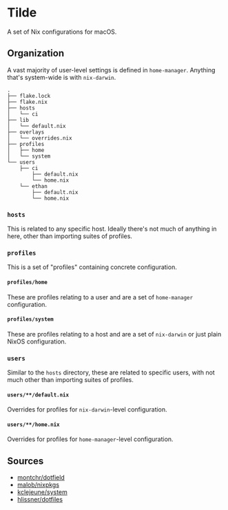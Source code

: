 # Tilde

A set of Nix configurations for macOS.

## Organization

A vast majority of user-level settings is defined in `home-manager`. Anything that's system-wide is with `nix-darwin`.

```
.
├── flake.lock
├── flake.nix
├── hosts
│   └── ci
├── lib
│   └── default.nix
├── overlays
│   └── overrides.nix
├── profiles
│   ├── home
│   └── system
└── users
    ├── ci
        ├── default.nix
        └── home.nix
    └── ethan
        ├── default.nix
        └── home.nix
```

### `hosts`

This is related to any specific host. Ideally there's not much of anything in here, other than importing suites of profiles.

### `profiles`

This is a set of "profiles" containing concrete configuration.

#### `profiles/home`

These are profiles relating to a user and are a set of `home-manager` configuration.

#### `profiles/system`

These are profiles relating to a host and are a set of `nix-darwin` or just plain NixOS configuration.

### `users`

Similar to the `hosts` directory, these are related to specific users, with not much other than importing suites of profiles.

#### `users/**/default.nix`

Overrides for profiles for `nix-darwin`-level configuration.

#### `users/**/home.nix`

Overrides for profiles for `home-manager`-level configuration.

## Sources

- [montchr/dotfield](https://github.com/montchr/dotfield)
- [malob/nixpkgs](https://github.com/malob/nixpkgs)
- [kclejeune/system](https://github.com/kclejeune/system)
- [hlissner/dotfiles](https://github.com/hlissner/dotfiles)
